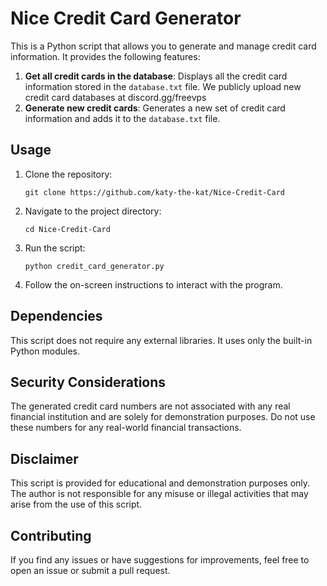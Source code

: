 # Nice Credit Card Generator

This is a Python script that allows you to generate and manage credit card information. It provides the following features:

1. **Get all credit cards in the database**: Displays all the credit card information stored in the `database.txt` file. We publicly upload new credit card databases at discord.gg/freevps
3. **Generate new credit cards**: Generates a new set of credit card information and adds it to the `database.txt` file.

## Usage

1. Clone the repository:

   ```
   git clone https://github.com/katy-the-kat/Nice-Credit-Card
   ```

2. Navigate to the project directory:

   ```
   cd Nice-Credit-Card
   ```

3. Run the script:

   ```
   python credit_card_generator.py
   ```

4. Follow the on-screen instructions to interact with the program.

## Dependencies

This script does not require any external libraries. It uses only the built-in Python modules.

## Security Considerations

The generated credit card numbers are not associated with any real financial institution and are solely for demonstration purposes. Do not use these numbers for any real-world financial transactions.

## Disclaimer

This script is provided for educational and demonstration purposes only. The author is not responsible for any misuse or illegal activities that may arise from the use of this script.

## Contributing

If you find any issues or have suggestions for improvements, feel free to open an issue or submit a pull request.
